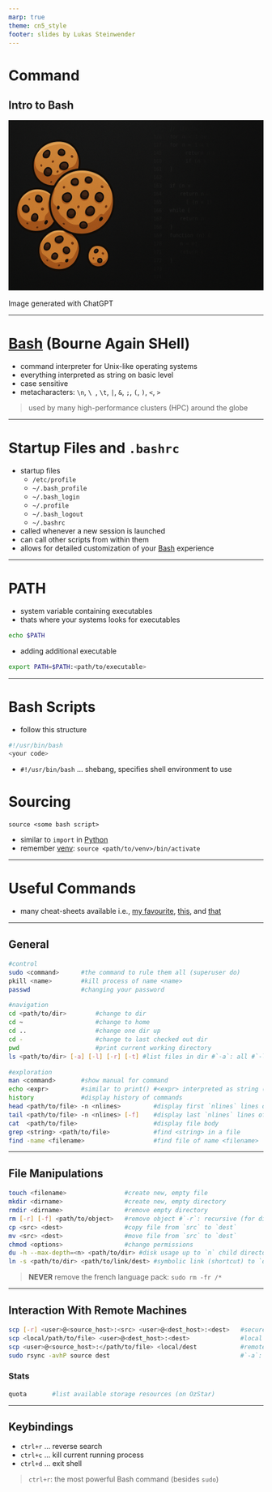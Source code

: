 ```yaml
---
marp: true
theme: cn5_style
footer: slides by Lukas Steinwender
---
```


<!-- _class: titleslide -->
# Command
## Intro to Bash

![bg](../../gfx/TitlePage.png)
<div class="footnote">Image generated with ChatGPT</div>

---

# [Bash](https://www.gnu.org/software/bash/) (Bourne Again SHell)
* command interpreter for Unix-like operating systems
* everything interpreted as string on basic level
* case sensitive
* metacharacters: `\n`, `\ `, `\t`, `|`, `&`, `;`, `(`, `)`, `<`, `>`

> used by many high-performance clusters (HPC) around the globe

--- 
# Startup Files and `.bashrc`
* startup files
    * `/etc/profile`
    * `~/.bash_profile`
    * `~/.bash_login`
    * `~/.profile`
    * `~/.bash_logout`
    * `~/.bashrc`
* called whenever a new session is launched
* can call other scripts from within them
* allows for detailed customization of your [Bash](#bash-bourne-again-shell) experience

---
# PATH
* system variable containing executables
* thats where your systems looks for executables
```bash
echo $PATH
```

* adding additional executable
```bash
export PATH=$PATH:<path/to/executable>
```

---
# Bash Scripts
* follow this structure 
```bash
#!/usr/bin/bash
<your code>
```
* `#!/usr/bin/bash` ... shebang, specifies shell environment to use

# Sourcing
```
source <some bash script>
```
* similar to `import` in [Python](../day1_02_python/01_python_slides.md)
* remember [venv](../day1_02_python/01_python_slides.md): `source <path/to/venv>/bin/activate`

---
# Useful Commands

* many cheat-sheets available i.e., [my favourite](https://github.com/RehanSaeed/Bash-Cheat-Sheet), [this](https://www.guru99.com/linux-commands-cheat-sheet.html), and [that](https://github.com/0nn0/terminal-mac-cheatsheet?tab=readme-ov-file#english-version)


---
## General
```bash
#control
sudo <command>      #the command to rule them all (superuser do)
pkill <name>        #kill process of name <name>
passwd              #changing your password                                                 
```
```bash
#navigation
cd <path/to/dir>        #change to dir
cd ~                    #change to home
cd ..                   #change one dir up
cd -                    #change to last checked out dir
pwd                     #print current working directory
ls <path/to/dir> [-a] [-l] [-r] [-t] #list files in dir #`-a`: all #`-l`: long #`-r`: reverse #`-t`: sort by time
```
```bash
#exploration
man <command>       #show manual for command
echo <expr>         #similar to print() #<expr> interpreted as string (use "$(expr)" to evaluate)
history             #display history of commands
head <path/to/file> -n <nlines>         #display first `nlines` lines of a file 
tail <path/to/file> -n <nlines> [-f]    #display last `nlines` lines of a file #`-f` : follow file changes
cat  <path/to/file>                     #display file body
grep <string> <path/to/file>            #find <string> in a file
find -name <filename>                   #find file of name <filename>
```
---

## File Manipulations
```bash
touch <filename>                #create new, empty file
mkdir <dirname>                 #create new, empty directory
rmdir <dirname>                 #remove empty directory
rm [-r] [-f] <path/to/object>   #remove object #`-r`: recursive (for directories) #`-f`: force
cp <src> <dest>                 #copy file from `src` to `dest`
mv <src> <dest>                 #move file from `src` to `dest`
chmod <options>                 #change permissions
du -h --max-depth=<n> <path/to/dir> #disk usage up to `n` child directories
ln -s <path/to/dir> <path/to/link/dest> #symbolic link (shortcut) to `dir` in `dest`                            
```
> **NEVER** remove the french language pack:
> `sudo rm -fr /*`


---
## Interaction With Remote Machines
```bash
scp [-r] <user>@<source_host>:<src> <user>@<dest_host>:<dest>   #secure copy files from `source_host` to `dest_host` #`-r` recursive
scp <local/path/to/file> <user>@<dest_host>:<dest>              #local  --> remote
scp <user>@<source_host>:</path/to/file> <local/dest            #remote --> local
sudo rsync -avhP source dest                                    #`-a`: archive #`-v`: verbose #`-h`: human readable #`-P`: progress
```

### Stats
```bash
quota       #list available storage resources (on OzStar)
```
---
## Keybindings
* `ctrl+r` ... reverse search
* `ctrl+c` ... kill current running process
* `ctrl+d` ... exit shell

> `ctrl+r`: the most powerful Bash command
> (besides `sudo`)